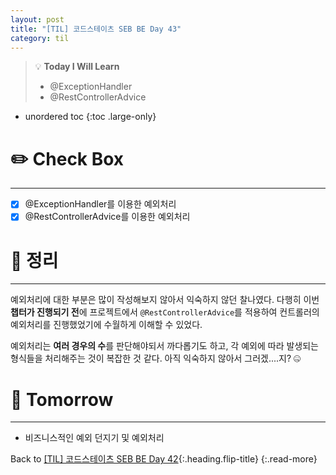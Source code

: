 ```yaml
---
layout: post
title: "[TIL] 코드스테이츠 SEB BE Day 43"
category: til
---
```

> 💡 **Today I Will Learn**
>
> * @ExceptionHandler
> * @RestControllerAdvice

* unordered toc
{:toc .large-only}

# ✏️ Check Box
***

* [x] <label>@ExceptionHandler를 이용한 예외처리</label>
* [x] <label>@RestControllerAdvice를 이용한 예외처리</label>

# 📌 정리
***

예외처리에 대한 부분은 많이 작성해보지 않아서 익숙하지 않던 찰나였다. 다행히 이번 **챕터가 진행되기 전**에 프로젝트에서 `@RestControllerAdvice`를 적용하여 컨트롤러의 예외처리를 진행했었기에 수월하게 이해할 수 있었다.

예외처리는 **여러 경우의 수**를 판단해야되서 까다롭기도 하고, 각 예외에 따라 발생되는 형식들을 처리해주는 것이 복잡한 것 같다. 아직 익숙하지 않아서 그러겠....지? 🤐

# 🎯 Tomorrow
***

* 비즈니스적인 예외 던지기 및 예외처리

Back to [[TIL] 코드스테이츠 SEB BE Day 42](220627-til){:.heading.flip-title}
{:.read-more}